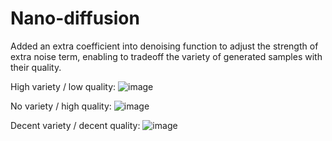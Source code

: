 # Nano-diffusion 
Added an extra coefficient into denoising function to adjust the strength of extra noise term, enabling to tradeoff the variety of generated samples with their quality.

High variety / low quality:
![image](https://github.com/user-attachments/assets/64a3f320-d394-47ca-a6bd-558af9b0c80c)

No variety / high quality:
![image](https://github.com/user-attachments/assets/a8ca296a-16fb-4378-b20d-2757cabb28a7)

Decent variety / decent quality:
![image](https://github.com/user-attachments/assets/132bf1a9-14b3-45c0-bc82-ff47af14ec73)


